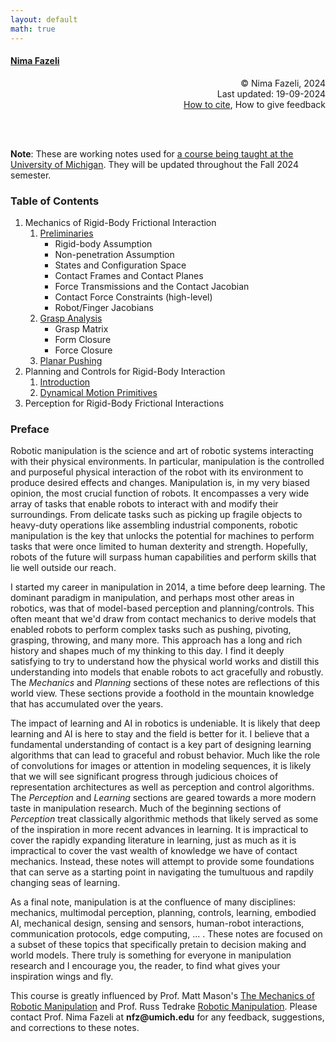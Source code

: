 ```yaml
---
layout: default
math: true
---
```

#### [Nima Fazeli](https://www.mmintlab.com/people/nima-fazeli/)

<div style="text-align: right"> &copy; Nima Fazeli, 2024 </div>
<div style="text-align: right"> Last updated: 19-09-2024 </div>
<div style="text-align: right"> <a href="cite.md">How to cite</a>, How to give feedback </div>

<br/><br/>

**Note**: These are working notes used for [a course being taught at the University of Michigan](https://intro2manipulation.robotics.umich.edu/). They will be updated throughout the Fall 2024 semester. 

### Table of Contents

1. Mechanics of Rigid-Body Frictional Interaction
    1. [Preliminaries](mechanics/preliminaries.md)
        - Rigid-body Assumption
        - Non-penetration Assumption
        - States and Configuration Space
        - Contact Frames and Contact Planes
        - Force Transmissions and the Contact Jacobian
        - Contact Force Constraints (high-level)
        - Robot/Finger Jacobians
    2. [Grasp Analysis](mechanics/grasp-analysis.md)
        - Grasp Matrix
        - Form Closure
        - Force Closure
    3. [Planar Pushing](mechanics/pushing.md)
2. Planning and Controls for Rigid-Body Interaction
    1. [Introduction](planning-controls/preliminaries.md)
    2. [Dynamical Motion Primitives](planning-controls/dmps.md)
3. Perception for Rigid-Body Frictional Interactions


### Preface

Robotic manipulation is the science and art of robotic systems interacting with their physical environments. In particular, manipulation is the controlled and purposeful physical interaction of the robot with its environment to produce desired effects and changes. Manipulation is, in my very biased opinion, the most crucial function of robots. It encompasses a very wide array of tasks that enable robots to interact with and modify their surroundings. From delicate tasks such as picking up fragile objects to heavy-duty operations like assembling industrial components, robotic manipulation is the key that unlocks the potential for machines to perform tasks that were once limited to human dexterity and strength. Hopefully, robots of the future will surpass human capabilities and perform skills that lie well outside our reach.

I started my career in manipulation in 2014, a time before deep learning. The dominant paradigm in manipulation, and perhaps most other areas in robotics, was that of model-based perception and planning/controls. This often meant that we'd draw from contact mechanics to derive models that enabled robots to perform complex tasks such as pushing, pivoting, grasping, throwing, and many more. This approach has a long and rich history and shapes much of my thinking to this day. I find it deeply satisfying to try to understand how the physical world works and distill this understanding into models that enable robots to act gracefully and robustly. The *Mechanics* and *Planning* sections of these notes are reflections of this world view. These sections provide a foothold in the mountain knowledge that has accumulated over the years.

The impact of learning and AI in robotics is undeniable. It is likely that deep learning and AI is here to stay and the field is better for it. I believe that a fundamental understanding of contact is a key part of designing learning algorithms that can lead to graceful and robust behavior. Much like the role of convolutions for images or attention in modeling sequences, it is likely that we will see significant progress through judicious choices of representation architectures as well as perception and control algorithms. The *Perception* and *Learning* sections are geared towards a more modern taste in manipulation research. Much of the beginning sections of *Perception* treat classically algorithmic methods that likely served as some of the inspiration in more recent advances in learning. It is impractical to cover the rapidly expanding literature in learning, just as much as it is impractical to cover the vast wealth of knowledge we have of contact mechanics. Instead, these notes will attempt to provide some foundations that can serve as a starting point in navigating the tumultuous and rapdily changing seas of learning.

As a final note, manipulation is at the confluence of many disciplines: mechanics, multimodal perception, planning, controls, learning, embodied AI, mechanical design, sensing and sensors, human-robot interactions, communication protocols, edge computing,  ... . These notes are focused on a subset of these topics that specifically pretain to decision making and world models. There truly is something for everyone in manipulation research and I encourage you, the reader, to find what gives your inspiration wings and fly.

This course is greatly influenced by Prof. Matt Mason's [The Mechanics of Robotic Manipulation](https://direct.mit.edu/books/monograph/3869/Mechanics-of-Robotic-Manipulation) and Prof. Russ Tedrake [Robotic Manipulation](https://manipulation.csail.mit.edu/index.html). Please contact Prof. Nima Fazeli at __nfz@umich.edu__ for any feedback, suggestions, and corrections to these notes.
